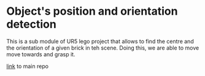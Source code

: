 # Object's position and orientation detection

This is a sub module of UR5 lego project that allows to find the centre and the orientation of a given brick in teh scene.
Doing this, we are able to move move towards and grasp it.

[link]([url](https://github.com/AlphaNightLight/ur5_lego)https://github.com/AlphaNightLight/ur5_lego) to main repo
